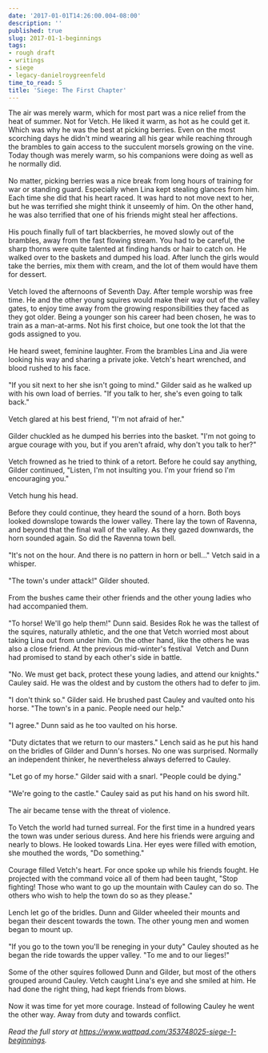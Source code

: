 ```yaml
---
date: '2017-01-01T14:26:00.004-08:00'
description: ''
published: true
slug: 2017-01-1-beginnings
tags:
- rough draft
- writings
- siege
- legacy-danielroygreenfeld
time_to_read: 5
title: 'Siege: The First Chapter'
---
```


The air was merely warm, which for most part was a nice relief from the heat of summer. Not for Vetch. He liked it warm, as hot as he could get it. Which was why he was the best at picking berries. Even on the most scorching days he didn't mind wearing all his gear while reaching through the brambles to gain access to the succulent morsels growing on the vine. Today though was merely warm, so his companions were doing as well as he normally did.<br /><br />No matter, picking berries was a nice break from long hours of training for war or standing guard. Especially when Lina kept stealing glances from him. Each time she did that his heart raced. It was hard to not move next to her, but he was terrified she might think it unseemly of him. On the other hand, he was also terrified that one of his friends might steal her affections.<br /><br />His pouch finally full of tart blackberries, he moved slowly out of the brambles, away from the fast flowing stream. You had to be careful, the sharp thorns were quite talented at finding hands or hair to catch on. He walked over to the baskets and dumped his load. After lunch the girls would take the berries, mix them with cream, and the lot of them would have them for dessert.<br /><br />Vetch loved the afternoons of Seventh Day. After temple worship was free time. He and the other young squires would make their way out of the valley gates, to enjoy time away from the growing responsibilities they faced as they got older. Being a younger son his career had been chosen, he was to train as a man-at-arms. Not his first choice, but one took the lot that the gods assigned to you.<br /><br />He heard sweet, feminine laughter. From the brambles Lina and Jia were looking his way and sharing a private joke. Vetch's heart wrenched, and blood rushed to his face.<br /><br />"If you sit next to her she isn't going to mind." Gilder said as he walked up with his own load of berries. "If you talk to her, she's even going to talk back."<br /><br />Vetch glared at his best friend, "I'm not afraid of her."<br /><br />Gilder chuckled as he dumped his berries into the basket. "I'm not going to argue courage with you, but if you aren't afraid, why don't you talk to her?"<br /><br />Vetch frowned as he tried to think of a retort. Before he could say anything, Gilder continued, "Listen, I'm not insulting you. I'm your friend so I'm encouraging you."<br /><br />Vetch hung his head.<br /><br />Before they could continue, they heard the sound of a horn. Both boys looked downslope towards the lower valley. There lay the town of Ravenna, and beyond that the final wall of the valley. As they gazed downwards, the horn sounded again. So did the Ravenna town bell.<br /><br />"It's not on the hour. And there is no pattern in horn or bell..." Vetch said in a whisper.<br /><br />"The town's under attack!" Gilder shouted.<br /><br />From the bushes came their other friends and the other young ladies who had accompanied them.<br /><br />"To horse! We'll go help them!" Dunn said. Besides Rok he was the tallest of the squires, naturally athletic, and the one that Vetch worried most about taking Lina out from under him. On the other hand, like the others he was also a close friend. At the previous mid-winter's festival &nbsp;Vetch and Dunn had promised to stand by each other's side in battle.<br /><br />"No. We must get back, protect these young ladies, and attend our knights." Cauley said. He was the oldest and by custom the others had to defer to jim.<br /><br />"I don't think so." Gilder said. He brushed past Cauley and vaulted onto his horse. "The town's in a panic. People need our help."<br /><br />"I agree." Dunn said as he too vaulted on his horse.<br /><br />"Duty dictates that we return to our masters." Lench said as he put his hand on the bridles of Gilder and Dunn's horses. No one was surprised. Normally an independent thinker, he nevertheless always deferred to Cauley.<br /><br />"Let go of my horse." Gilder said with a snarl. "People could be dying."<br /><br />"We're going to the castle." Cauley said as put his hand on his sword hilt.<br /><br />The air became tense with the threat of violence.<br /><br />To Vetch the world had turned surreal. For the first time in a hundred years the town was under serious duress. And here his friends were arguing and nearly to blows. He looked towards Lina. Her eyes were filled with emotion, she mouthed the words, "Do something."<br /><br />Courage filled Vetch's heart. For once spoke up while his friends fought. He projected with the command voice all of them had been taught, "Stop fighting! Those who want to go up the mountain with Cauley can do so. The others who wish to help the town do so as they please."<br /><br />Lench let go of the bridles. Dunn and Gilder wheeled their mounts and began their descent towards the town. The other young men and women began to mount up.<br /><br />"If you go to the town you'll be reneging in your duty" Cauley shouted as he began the ride towards the upper valley. "To me and to our lieges!"<br /><br />Some of the other squires followed Dunn&nbsp;and Gilder, but most of the others grouped around Cauley. Vetch caught Lina's eye and she smiled at him. He had done the right thing, had kept friends from blows.<br /><br />Now it was time for yet more courage. Instead of following Cauley he went the other way. Away from duty and towards conflict.<br /><br /><i>Read the full story at&nbsp;<a href="https://www.wattpad.com/353748025-siege-1-beginnings">https://www.wattpad.com/353748025-siege-1-beginnings</a>.</i>